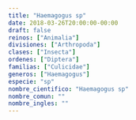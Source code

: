 ```yaml
---
title: "Haemagogus sp"
date: 2018-03-26T20:00:00-00:00
draft: false
reinos: ["Animalia"]
divisiones: ["Arthropoda"]
clases: ["Insecta"]
ordenes: ["Diptera"]
familias: ["Culicidae"]
generos: ["Haemagogus"]
especie: "sp"
nombre_cientifico: "Haemagogus sp"
nombre_comun: ""
nombre_ingles: ""
---
```


